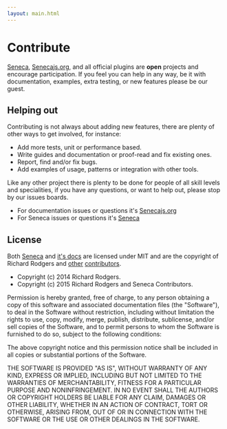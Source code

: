 ```yaml
---
layout: main.html
---
```


# Contribute
[Seneca][], [Senecajs.org][], and all official plugins are __open__ projects and encourage
participation. If you feel you can help in any way, be it with documentation, examples, extra
testing, or new features please be our guest.

## Helping out
Contributing is not always about adding new features, there are plenty of other ways to get
involved, for instance:

- Add more tests, unit or performance based.
- Write guides and documentation or proof-read and fix existing ones.
- Report, find and/or fix bugs.
- Add examples of usage, patterns or integration with other tools.

Like any other project there is plenty to be done for people of all skill levels and specialities,
if you have any questions, or want to help out, please stop by our issues boards.

- For documentation issues or questions it's [Senecajs.org][org_issues]
- For Seneca issues or questions it's [Seneca][code_issues]

## License

Both [Seneca][] and [it's docs][senecajs.org] are licensed under MIT and
are the copyright of Richard Rodgers and [other][] [contributors][].

- Copyright (c) 2014 Richard Rodgers.
- Copyright (c) 2015 Richard Rodgers and Seneca Contributors.

Permission is hereby granted, free of charge, to any person obtaining a copy
of this software and associated documentation files (the "Software"), to deal
in the Software without restriction, including without limitation the rights
to use, copy, modify, merge, publish, distribute, sublicense, and/or sell
copies of the Software, and to permit persons to whom the Software is
furnished to do so, subject to the following conditions:

The above copyright notice and this permission notice shall be included in
all copies or substantial portions of the Software.

THE SOFTWARE IS PROVIDED "AS IS", WITHOUT WARRANTY OF ANY KIND, EXPRESS OR
IMPLIED, INCLUDING BUT NOT LIMITED TO THE WARRANTIES OF MERCHANTABILITY,
FITNESS FOR A PARTICULAR PURPOSE AND NONINFRINGEMENT. IN NO EVENT SHALL THE
AUTHORS OR COPYRIGHT HOLDERS BE LIABLE FOR ANY CLAIM, DAMAGES OR OTHER
LIABILITY, WHETHER IN AN ACTION OF CONTRACT, TORT OR OTHERWISE, ARISING FROM,
OUT OF OR IN CONNECTION WITH THE SOFTWARE OR THE USE OR OTHER DEALINGS IN
THE SOFTWARE.

[Seneca]: https://github.com/rjrodger/seneca
[Senecajs.org]: https://github.com/senecajs/senecajs.org
[code_issues]: https://github.com/rjrodger/seneca/issues
[org_issues]: https://github.com/senecajs/senecajs.org/issues
[other]: https://github.com/senecajs/senecajs.org/contributors
[contributors]: https://github.com/rjrodger/seneca/contributors
